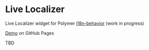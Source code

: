 # Live Localizer

Live Localizer widget for Polymer [i18n-behavior](https://github.com/t2ym/i18n-behavior) (work in progress)

[Demo](https://t2ym.github.io/live-localizer/components/live-localizer/demo/) on GitHub Pages

TBD

